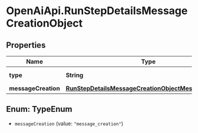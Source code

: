 # OpenAiApi.RunStepDetailsMessageCreationObject

## Properties
Name | Type | Description | Notes
------------ | ------------- | ------------- | -------------
**type** | **String** | Always &#x60;message_creation&#x60;&#x60;. | 
**messageCreation** | [**RunStepDetailsMessageCreationObjectMessageCreation**](RunStepDetailsMessageCreationObjectMessageCreation.md) |  | 

<a name="TypeEnum"></a>
## Enum: TypeEnum

* `messageCreation` (value: `"message_creation"`)

